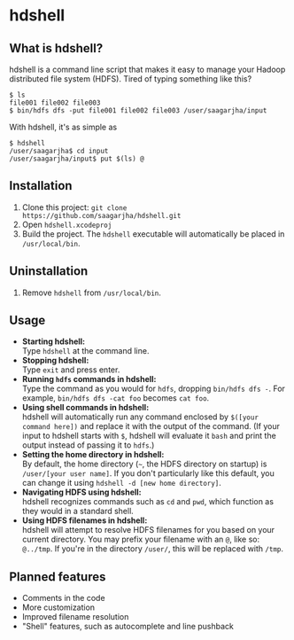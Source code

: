 # hdshell

## What is hdshell?
hdshell is a command line script that makes it easy to manage your Hadoop distributed file system (HDFS). Tired of typing something like this?

	$ ls
	file001 file002 file003
	$ bin/hdfs dfs -put file001 file002 file003 /user/saagarjha/input

With hdshell, it's as simple as

	$ hdshell
	/user/saagarjha$ cd input
	/user/saagarjha/input$ put $(ls) @

## Installation
1. Clone this project: `git clone https://github.com/saagarjha/hdshell.git`
2. Open `hdshell.xcodeproj`
3. Build the project. The `hdshell` executable will automatically be placed in `/usr/local/bin`.

## Uninstallation
1. Remove `hdshell` from `/usr/local/bin`.

## Usage
* **Starting hdshell:**  
Type `hdshell` at the command line.
* **Stopping hdshell:**  
Type `exit` and press enter.
* **Running `hdfs` commands in hdshell:**  
Type the command as you would for `hdfs`, dropping `bin/hdfs dfs -`. For example, `bin/hdfs dfs -cat foo` becomes `cat foo`.
* **Using shell commands in hdshell:**  
hdshell will automatically run any command enclosed by `$([your command here])` and replace it with the output of the command. (If your input to hdshell starts with `$`, hdshell will evaluate it `bash` and print the output instead of passing it to `hdfs`.)
* **Setting the home directory in hdshell:**  
By default, the home directory (`~`, the HDFS directory on startup) is `/user/[your user name]`. If you don't particularly like this default, you can change it using `hdshell -d [new home directory]`.
* **Navigating HDFS using hdshell:**  
hdshell recognizes commands such as `cd` and `pwd`, which function as they would in a standard shell.
* **Using HDFS filenames in hdshell:**  
hdshell will attempt to resolve HDFS filenames for you based on your current directory. You may prefix your filename with an `@`, like so: `@../tmp`. If you're in the directory `/user/`, this will be replaced with `/tmp`.

## Planned features
* Comments in the code
* More customization
* Improved filename resolution
* "Shell" features, such as autocomplete and line pushback
